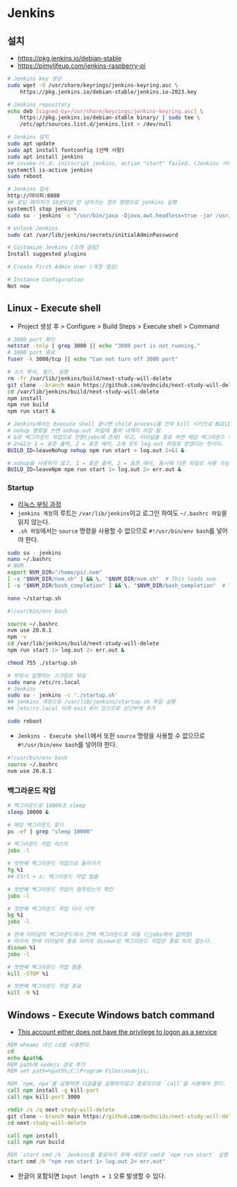 # Jenkins

## 설치
* https://pkg.jenkins.io/debian-stable
* https://pimylifeup.com/jenkins-raspberry-pi
```sh
# Jenkins key 생성
sudo wget -O /usr/share/keyrings/jenkins-keyring.asc \
    https://pkg.jenkins.io/debian-stable/jenkins.io-2023.key

# Jenkins repository
echo deb [signed-by=/usr/share/keyrings/jenkins-keyring.asc] \
    https://pkg.jenkins.io/debian-stable binary/ | sudo tee \
    /etc/apt/sources.list.d/jenkins.list > /dev/null

# Jenkins 설치
sudo apt update
sudo apt install fontconfig (선택 사항)
sudo apt install jenkins
## invoke-rc.d: initscript jenkins, action "start" failed. (Jenkins 서버 실행 오류 나올 수 있음)
systemctl is-active jenkins
sudo reboot

# Jenkins 접속
http://아이피:8080
## 로딩 페이지가 10분이상 안 넘어가는 경우 명령으로 jenkins 실행
systemctl stop jenkins
sudo su - jenkins -c "/usr/bin/java -Djava.awt.headless=true -jar /usr/share/java/jenkins.war --webroot=/var/cache/jenkins/war --httpPort=8080"

# Unlock Jenkins
sudo cat /var/lib/jenkins/secrets/initialAdminPassword

# Customize Jenkins (오래 걸림)
Install suggested plugins

# Create First Admin User (계정 생성)

# Instance Configuration
Not now
```

## Linux - Execute shell
* Project 생성 후 > Configure > Build Steps > Execute shell > Command
```sh
# 3000 port 확인
netstat -tnlp | grep 3000 || echo "3000 port is not running."
# 3000 port 종료
fuser -k 3000/tcp || echo "Can not turn off 3000 port"

# 소스 복사, 빌드, 실행
rm -fr /var/lib/jenkins/build/next-study-will-delete
git clone --branch main https://github.com/ovdncids/next-study-will-delete.git /var/lib/jenkins/build/next-study-will-delete
cd /var/lib/jenkins/build/next-study-will-delete
npm install
npm run build
npm run start &
```
```sh
# Jenkins에서는 Execute shell 끝나면 child process를 전부 kill 시키므로 BUILD_ID를 사용해서 kill을 회피한다.
# nohup 명령을 쓰면 nohup.out 파일에 출력 내역이 저장 됨
# &로 백그라운드 작업으로 전환(jobs에 존재) 하고, 터미널을 종료 하면 해당 백그라운드 명령은 죽이지 않는다.
# 2>&1는 1 = 표준 출력, 2 = 표준 에러, 2개 모두 log.out 파일로 받겠다는 뜻이다.
BUILD_ID=leaveNohup nohup npm run start > log.out 2>&1 &

# nohup을 사용하지 않고, 1 = 표준 출력, 2 = 표준 에러, 동시에 다른 파일로 사용 가능하다.
BUILD_ID=leaveNpm npm run start 1> log.out 2> err.out &
```

### Startup
* [리눅스 부팅 과정](https://eine.tistory.com/entry/%EB%A6%AC%EB%88%85%EC%8A%A4-%EB%B6%80%ED%8C%85%EA%B3%BC%EC%A0%95%EA%B3%BC-%EB%B6%80%ED%8C%85%EC%8B%9C-%EB%A7%88%EB%8B%A4-%EC%8A%A4%ED%81%AC%EB%A6%BD%ED%8A%B8-%EC%8B%A4%ED%96%89Startup-Script)
* `jenkins 계정`의 루트는 `/var/lib/jenkins`이고 로그인 하여도 `~/.bashrc 파일`을 읽지 않는다.
* `.sh 파일`에서는 `source` 명령을 사용할 수 없으므로 `#!/usr/bin/env bash`를 넣어야 한다.
```sh
sudo su - jenkins
nano ~/.bashrc
# NVM
export NVM_DIR="/home/pi/.nvm"
[ -s "$NVM_DIR/nvm.sh" ] && \. "$NVM_DIR/nvm.sh"  # This loads nvm
[ -s "$NVM_DIR/bash_completion" ] && \. "$NVM_DIR/bash_completion"  # This loads nvm bash_completion

nano ~/startup.sh
```
```sh
#!/usr/bin/env bash

source ~/.bashrc
nvm use 20.8.1
npm -v
cd /var/lib/jenkins/build/next-study-will-delete
npm run start 1> log.out 2> err.out &
```
```sh
chmod 755 ./startup.sh
```
```sh
# 부팅시 실행하는 스크립트 파일
sudo nano /etc/rc.local
# Jenkins
sudo su - jenkins -c './startup.sh'
## jenkins 계정으로 /var/lib/jenkins/startup.sh 파일 실행
## /etc/rc.local 아래 exit 0이 있으므로 상단부에 추가

sudo reboot
```

* `Jenkins - Execute shell`에서 또한 `source` 명령을 사용할 수 없으므로 `#!/usr/bin/env bash`를 넣어야 한다.
```sh
#!/usr/bin/env bash
source ~/.bashrc
nvm use 20.8.1
```

### 백그라운드 작업
```sh
# 백그라운드로 10000초 sleep
sleep 10000 &

# 해당 백그라운드 찾기
ps -ef | grep "sleep 10000"

# 백그라운드 작업 리스트
jobs -l

# 첫번째 백그라운드 작업으로 돌아가기
fg %1
## Ctrl + z: 백그라운드 작업 멈춤

# 첫번째 백그라운드 작업이 멈추었는지 확인
jobs -l

# 첫번째 백그라운드 작업 다시 시작
bg %1
jobs -l

# 현재 터미널의 백그라운드에서 전역 백그라운드로 이동 (jobs에서 없어짐)
# 따라서 현재 터미널이 종료 되어도 disown된 백그라운드 작업은 종료 되지 않는다.
disown %1
jobs -l

# 첫번째 백그라운드 작업 멈춤
kill -STOP %1

# 첫번째 백그라운드 작업 종료
kill -9 %1
```

## Windows - Execute Windows batch command
* [This account either does not have the privilege to logon as a service](https://stackoverflow.com/questions/63410442/jenkins-installation-windows-10-service-logon-credentials)
```cmd
REM whoami 대신 cd를 사용한다.
cd
echo &path&
REM path에 nodejs 경로 추가
REM set path=%path%;C:\Program Files\nodejs\;

REM `npm, npx`를 실행하면 다음줄을 실행하지않고 종료되므로 `call`을 사용해야 한다.
call npm install -g kill-port
call npx kill-port 3000

rmdir /s /q next-study-will-delete
git clone --branch main https://github.com/ovdncids/next-study-will-delete.git
cd next-study-will-delete

call npm install
call npm run build

REM `start cmd /k` Jenkins를 종료하기 위해 새로운 cmd로 `npm run start` 실행
start cmd /k "npm run start 1> log.out 2> err.out"
```
* 한글이 포함되면 `Input length = 1` 오류 발생할 수 있다.
